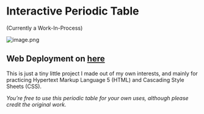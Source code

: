 # Interactive Periodic Table

(Currently a Work-In-Process)

![image.png](https://media.discordapp.net/attachments/697244690847891597/1429075651704524960/image.png?ex=68f4d1ea&is=68f3806a&hm=268f6770bc8877fd15652d96d1f14319c7102cc041400b37c6bf556162b65884&=&format=webp&quality=lossless&width=1288&height=800)

## Web Deployment on [here](https://backdooredcit.github.io/interactiveperiodictable/)

This is just a tiny little project I made out of my own interests, and mainly for practicing Hypertext Markup Language 5 (HTML) and Cascading Style Sheets (CSS).

*You’re free to use this periodic table for your own uses, although please credit the original work.*